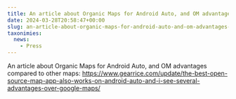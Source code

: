 ```yaml
---
title: An article about Organic Maps for Android Auto, and OM advantages compared to other maps
date: 2024-03-28T20:58:47+00:00
slug: an-article-about-organic-maps-for-android-auto-and-om-advantages-compared-to-other-maps
taxonimies:
  news:
    - Press
---
```


An article about Organic Maps for Android Auto, and OM advantages compared to other maps:
<https://www.gearrice.com/update/the-best-open-source-map-app-also-works-on-android-auto-and-i-see-several-advantages-over-google-maps/>
